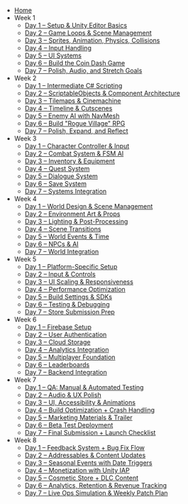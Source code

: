 * [Home](/)
* Week 1
  * [Day 1 – Setup & Unity Editor Basics](./week1/index.md#day-1-setup-and-unity-editor-basics)
  * [Day 2 – Game Loops & Scene Management](./week1/index.md#day-2-game-loops-and-scene-management)
  * [Day 3 – Sprites, Animation, Physics, Collisions](./week1/index.md#day-3-sprites-animation-physics-collisions)
  * [Day 4 – Input Handling](./week1/index.md#day-4-input-handling)
  * [Day 5 – UI Systems](./week1/index.md#day-5-ui-systems)
  * [Day 6 – Build the Coin Dash Game](./week1/index.md#day-6-build-the-coin-dash-game)
  * [Day 7 – Polish, Audio, and Stretch Goals](./week1/index.md#day-7-polish-audio-and-stretch-goals)
* Week 2
  * [Day 1 – Intermediate C# Scripting](./week2/index.md#day1)
  * [Day 2 – ScriptableObjects & Component Architecture](./week2/index.md#day2)
  * [Day 3 – Tilemaps & Cinemachine](./week2/index.md#day3)
  * [Day 4 – Timeline & Cutscenes](./week2/index.md#day4)
  * [Day 5 – Enemy AI with NavMesh](./week2/index.md#day5)
  * [Day 6 – Build "Rogue Village" RPG](./week2/index.md#day6)
  * [Day 7 – Polish, Expand, and Reflect](./week2/index.md#day7)
* Week 3
  * [Day 1 – Character Controller & Input](./week3/index.md#day1)
  * [Day 2 – Combat System & FSM AI](./week3/index.md#day2)
  * [Day 3 – Inventory & Equipment](./week3/index.md#day3)
  * [Day 4 – Quest System](./week3/index.md#day4)
  * [Day 5 – Dialogue System](./week3/index.md#day5)
  * [Day 6 – Save System](./week3/index.md#day6)
  * [Day 7 – Systems Integration](./week3/index.md#day7)
* Week 4
  * [Day 1 – World Design & Scene Management](./week4/index.md#day1)
  * [Day 2 – Environment Art & Props](./week4/index.md#day2)
  * [Day 3 – Lighting & Post-Processing](./week4/index.md#day3)
  * [Day 4 – Scene Transitions](./week4/index.md#day4)
  * [Day 5 – World Events & Time](./week4/index.md#day5)
  * [Day 6 – NPCs & AI](./week4/index.md#day6)
  * [Day 7 – World Integration](./week4/index.md#day7)
* Week 5
  * [Day 1 – Platform-Specific Setup](./week5/index.md#day1)
  * [Day 2 – Input & Controls](./week5/index.md#day2)
  * [Day 3 – UI Scaling & Responsiveness](./week5/index.md#day3)
  * [Day 4 – Performance Optimization](./week5/index.md#day4)
  * [Day 5 – Build Settings & SDKs](./week5/index.md#day5)
  * [Day 6 – Testing & Debugging](./week5/index.md#day6)
  * [Day 7 – Store Submission Prep](./week5/index.md#day7)
* Week 6
  * [Day 1 – Firebase Setup](./week6/index.md#day1)
  * [Day 2 – User Authentication](./week6/index.md#day2)
  * [Day 3 – Cloud Storage](./week6/index.md#day3)
  * [Day 4 – Analytics Integration](./week6/index.md#day4)
  * [Day 5 – Multiplayer Foundation](./week6/index.md#day5)
  * [Day 6 – Leaderboards](./week6/index.md#day6)
  * [Day 7 – Backend Integration](./week6/index.md#day7)
* Week 7
  * [Day 1 – QA: Manual & Automated Testing](./week7/index.md#day1)
  * [Day 2 – Audio & UX Polish](./week7/index.md#day2)
  * [Day 3 – UI, Accessibility & Animations](./week7/index.md#day3)
  * [Day 4 – Build Optimization + Crash Handling](./week7/index.md#day4)
  * [Day 5 – Marketing Materials & Trailer](./week7/index.md#day5)
  * [Day 6 – Beta Test Deployment](./week7/index.md#day6)
  * [Day 7 – Final Submission + Launch Checklist](./week7/index.md#day7)
* Week 8
  * [Day 1 – Feedback System + Bug Fix Flow](./week8/index.md#day1)
  * [Day 2 – Addressables & Content Updates](./week8/index.md#day2)
  * [Day 3 – Seasonal Events with Date Triggers](./week8/index.md#day3)
  * [Day 4 – Monetization with Unity IAP](./week8/index.md#day4)
  * [Day 5 – Cosmetic Store + DLC Content](./week8/index.md#day5)
  * [Day 6 – Analytics, Retention & Revenue Tracking](./week8/index.md#day6)
  * [Day 7 – Live Ops Simulation & Weekly Patch Plan](./week8/index.md#day7)

